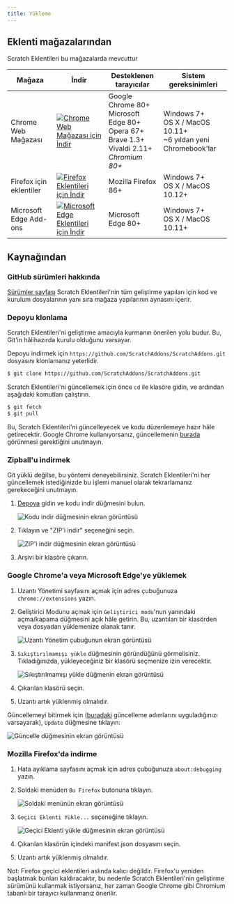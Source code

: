 ```yaml
---
title: Yükleme
---
```


## Eklenti mağazalarından

Scratch Eklentileri bu mağazalarda mevcuttur

| Mağaza | İndir | Desteklenen tarayıcılar | Sistem gereksinimleri |
| - | - | - | - |
| Chrome Web Mağazası | [![Chrome Web Mağazası için İndir](https://img.shields.io/chrome-web-store/v/fbeffbjdlemaoicjdapfpikkikjoneco?style=flat-square&logo=google-chrome&logoColor=white&label=install&color=4285F4)](https://chrome.google.com/webstore/detail/fbeffbjdlemaoicjdapfpikkikjoneco) | Google Chrome 80+<br />Microsoft Edge 80+<br />Opera 67+<br />Brave 1.3+<br />Vivaldi 2.11+<br />*Chromium 80+* | Windows 7+<br />OS X / MacOS 10.11+<br />~6 yıldan yeni Chromebook'lar
| Firefox için eklentiler | [![Firefox Eklentileri için İndir](https://img.shields.io/amo/v/scratch-messaging-extension?style=flat-square&logo=firefox-browser&logoColor=white&label=install&color=FF7139)](https://addons.mozilla.org/firefox/addon/scratch-messaging-extension/) | Mozilla Firefox 86+ | Windows 7+<br />OS X / MacOS 10.12+
| Microsoft Edge Add-ons | [![Microsoft Edge Eklentileri için İndir](https://img.shields.io/badge/dynamic/json?style=flat-square&logo=microsoftedge&logoColor=white&label=install&color=0078D7&prefix=v&query=%24.version&url=https%3A%2F%2Fmicrosoftedge.microsoft.com%2Faddons%2Fgetproductdetailsbycrxid%2Filiepgjnemckemgnledoipfiilhajdjj)](https://microsoftedge.microsoft.com/addons/detail/iliepgjnemckemgnledoipfiilhajdjj) | Microsoft Edge 80+ | Windows 7+<br />OS X / MacOS 10.11+

## Kaynağından

### GitHub sürümleri hakkında

[Sürümler sayfası](https://github.com/ScratchAddons/ScratchAddons/releases) Scratch Eklentileri'nin tüm geliştirme yapıları için kod ve kurulum dosyalarının yanı sıra mağaza yapılarının aynasını içerir.

### Depoyu klonlama

Scratch Eklentileri'ni geliştirme amacıyla kurmanın önerilen yolu budur. Bu, Git'in hâlihazırda kurulu olduğunu varsayar.

Depoyu indirmek için `https://github.com/ScratchAddons/ScratchAddons.git` dosyasını klonlamanız yeterlidir.

```sh
$ git clone https://github.com/ScratchAddons/ScratchAddons.git
```
Scratch Eklentileri'ni güncellemek için önce `cd` ile klasöre gidin, ve ardından aşağıdaki komutları çalıştırın.

```sh
$ git fetch
$ git pull
```

Bu, Scratch Eklentileri'ni güncelleyecek ve kodu düzenlemeye hazır hâle getirecektir. Google Chrome kullanıyorsanız, güncellemenin [burada](#install-on-google-chrome) görünmesi gerektiğini unutmayın.


### Zipball'u indirmek

Git yüklü değilse, bu yöntemi deneyebilirsiniz. Scratch Eklentileri'ni her güncellemek istediğinizde bu işlemi manuel olarak tekrarlamanız gerekeceğini unutmayın.

1. [Depoya](https://github.com/ScratchAddons/ScratchAddons) gidin ve kodu indir düğmesini bulun.

   ![Kodu indir düğmesinin ekran görüntüsü](/assets/img/docs/download-code-button.png)

2. Tıklayın ve "ZIP'i indir" seçeneğini seçin.

   ![ZIP'i indir düğmesinin ekran görüntüsü](/assets/img/docs/download-zipball-button.png)

3. Arşivi bir klasöre çıkarın.

### Google Chrome'a veya Microsoft Edge'ye yüklemek

1. Uzantı Yönetimi sayfasını açmak için adres çubuğunuza `chrome://extensions` yazın.

2. Geliştirici Modunu açmak için `Geliştirici modu`'nun yanındaki açma/kapama düğmesini açık hâle getirin. Bu, uzantıları bir klasörden veya dosyadan yüklemenize olanak tanır.

   ![Uzantı Yönetim çubuğunun ekran görüntüsü](/assets/img/docs/developer-mode-toggle.png)

3. `Sıkıştırılmamışı yükle` düğmesinin göründüğünü görmelisiniz. Tıkladığınızda, yükleyeceğiniz bir klasörü seçmenize izin verecektir.

   ![Sıkıştırılmamışı yükle düğmenin ekran görüntüsü](/assets/img/docs/load-unpacked-button.png)

4. Çıkarılan klasörü seçin.
5. Uzantı artık yüklenmiş olmalıdır.

Güncellemeyi bitirmek için ([buradaki](#cloning-the-repository) güncelleme adımlarını uyguladığınızı varsayarak), `Update` düğmesine tıklayın:

![Güncelle düğmesinin ekran görüntüsü](/assets/img/docs/update-button.png)


### Mozilla Firefox'da indirme

1. Hata ayıklama sayfasını açmak için adres çubuğunuza `about:debugging` yazın.

2. Soldaki menüden `Bu Firefox` butonuna tıklayın.

   ![Soldaki menünün ekran görüntüsü](/assets/img/docs/left-hand-menu.png)

4. `Geçici Eklenti Yükle...` seçeneğine tıklayın.

   ![Geçici Eklenti yükle düğmesinin ekran görüntüsü](/assets/img/docs/load-addon.png)

6. Çıkarılan klasörün içindeki manifest.json dosyasını seçin.
7. Uzantı artık yüklenmiş olmalıdır.

Not: Firefox geçici eklentileri aslında kalıcı değildir. Firefox'u yeniden başlatmak bunları kaldıracaktır, bu nedenle Scratch Eklentileri'nin geliştirme sürümünü kullanmak istiyorsanız, her zaman Google Chrome gibi Chromium tabanlı bir tarayıcı kullanmanız önerilir.

